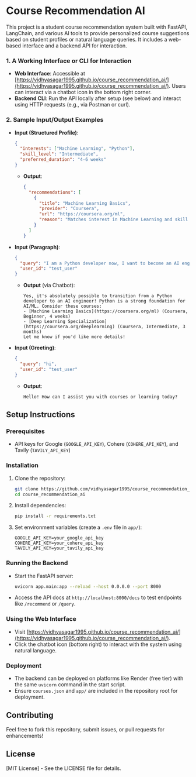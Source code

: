 # Course Recommendation AI

This project is a student course recommendation system built with FastAPI, LangChain, and various AI tools to provide personalized course suggestions based on student profiles or natural language queries. It includes a web-based interface and a backend API for interaction.

### 1. A Working Interface or CLI for Interaction
- **Web Interface**: Accessible at [https://vidhyasagar1995.github.io/course_recommendation_ai/](https://vidhyasagar1995.github.io/course_recommendation_ai/). Users can interact via a chatbot icon in the bottom right corner.
- **Backend CLI**: Run the API locally after setup (see below) and interact using HTTP requests (e.g., via Postman or curl).

### 2. Sample Input/Output Examples
- **Input (Structured Profile)**:
  ```json
  {
    "interests": ["Machine Learning", "Python"],
    "skill_level": "Intermediate",
    "preferred_duration": "4-6 weeks"
  }
  ```
  - **Output**:
    ```json
    {
      "recommendations": [
        {
          "title": "Machine Learning Basics",
          "provider": "Coursera",
          "url": "https://coursera.org/ml",
          "reason": "Matches interest in Machine Learning and skill level."
        }
      ]
    }
    ```

- **Input (Paragraph)**:
  ```json
  {
    "query": "I am a Python developer now, I want to become an AI engineer. Is it possible?",
    "user_id": "test_user"
  }
  ```
  - **Output** (via Chatbot):
    ```
    Yes, it's absolutely possible to transition from a Python developer to an AI engineer! Python is a strong foundation for AI/ML. Consider these courses:
    - [Machine Learning Basics](https://coursera.org/ml) (Coursera, Beginner, 4 weeks)
    - [Deep Learning Specialization](https://coursera.org/deeplearning) (Coursera, Intermediate, 3 months)
    Let me know if you'd like more details!
    ```

- **Input (Greeting)**:
  ```json
  {
    "query": "hi",
    "user_id": "test_user"
  }
  ```
  - **Output**:
    ```
    Hello! How can I assist you with courses or learning today?
    ```

## Setup Instructions

### Prerequisites
- API keys for Google (`GOOGLE_API_KEY`), Cohere (`COHERE_API_KEY`), and Tavily (`TAVILY_API_KEY`)

### Installation
1. Clone the repository:
   ```bash
   git clone https://github.com/vidhyasagar1995/course_recommendation_ai.git
   cd course_recommendation_ai
   ```
2. Install dependencies:
   ```bash
   pip install -r requirements.txt
   ```
3. Set environment variables (create a `.env` file in `app/`):
   ```
   GOOGLE_API_KEY=your_google_api_key
   COHERE_API_KEY=your_cohere_api_key
   TAVILY_API_KEY=your_tavily_api_key
   ```

### Running the Backend
- Start the FastAPI server:
  ```bash
  uvicorn app.main:app --reload --host 0.0.0.0 --port 8000
  ```
- Access the API docs at `http://localhost:8000/docs` to test endpoints like `/recommend` or `/query`.

### Using the Web Interface
- Visit [https://vidhyasagar1995.github.io/course_recommendation_ai/](https://vidhyasagar1995.github.io/course_recommendation_ai/).
- Click the chatbot icon (bottom right) to interact with the system using natural language.

### Deployment
- The backend can be deployed on platforms like Render (free tier) with the same `uvicorn` command in the start script.
- Ensure `courses.json` and `app/` are included in the repository root for deployment.

## Contributing
Feel free to fork this repository, submit issues, or pull requests for enhancements!

## License
[MIT License] - See the LICENSE file for details.
